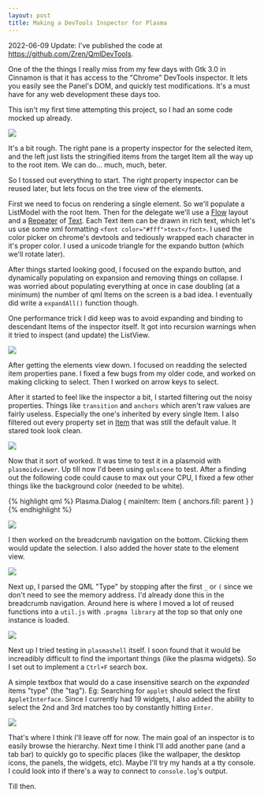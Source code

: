 ```yaml
---
layout: post
title: Making a DevTools Inspector for Plasma
---
```


2022-06-09 Update: I've published the code at <https://github.com/Zren/QmlDevTools>.

One of the the things I really miss from my few days with Gtk 3.0 in Cinnamon is that it has access to the "Chrome" DevTools inspector. It lets you easily see the Panel's DOM, and quickly test modifications. It's a must have for any web development these days too.

This isn't my first time attempting this project, so I had an some code mocked up already.

![](https://i.imgur.com/UJe3b68.png)

It's a bit rough. The right pane is a property inspector for the selected item, and the left just lists the stringified items from the target Item all the way up to the root item. We can do... much, much, beter.

So I tossed out everything to start. The right property inspector can be reused later, but lets focus on the tree view of the elements.

First we need to focus on rendering a single element. So we'll populate a ListModel with the root Item. Then for the delegate we'll use a [Flow](https://doc.qt.io/qt-5/qml-qtquick-flow.html) layout and a [Repeater](https://doc.qt.io/qt-5/qml-qtquick-repeater.html) of [Text](https://doc.qt.io/qt-5/qml-qtquick-text.html). Each Text item can be drawn in rich text, which let's us use some xml formatting `<font color="#fff">text</font>`. I used the color picker on chrome's devtools and tediously wrapped each character in it's proper color. I used a unicode triangle for the expando button (which we'll rotate later).

After things started looking good, I focused on the expando button, and dynamically populating on expansion and removing things on collapse. I was worried about populating everything at once in case doubling (at a minimum) the number of qml Items on the screen is a bad idea. I eventually did write a `expandAll()` function though.

One performance trick I did keep was to avoid expanding and binding to descendant Items of the inspector itself. It got into recursion warnings when it tried to inspect (and update) the ListView.

![](https://i.imgur.com/udPbCvY.jpg)

After getting the elements view down. I focused on readding the selected item properties pane. I fixed a few bugs from my older code, and worked on making clicking to select. Then I worked on arrow keys to select.

After it started to feel like the inspector a bit, I started filtering out the noisy properties. Things like `transition` and `anchors` which aren't raw values are fairly useless. Especially the one's inherited by every single Item. I also filtered out every property set in [Item](https://doc.qt.io/qt-5/qml-qtquick-item.html) that was still the default value. It stared took look clean.

![](https://i.imgur.com/J789NNY.jpg)

Now that it sort of worked. It was time to test it in a plasmoid with `plasmoidviewer`. Up till now I'd been using `qmlscene` to test. After a finding out the following code could cause to max out your CPU, I fixed a few other things like the background color (needed to be white).

{% highlight qml %}
Plasma.Dialog {
  mainItem: Item {
    anchors.fill: parent
  }
}
{% endhighlight %}

![](https://i.imgur.com/4JCPIJo.jpg)

I then worked on the breadcrumb navigation on the bottom. Clicking them would update the selection. I also added the hover state to the element view.

![](https://i.imgur.com/NSyai95.jpg)

Next up, I parsed the QML "Type" by stopping after the first `_` or `(` since we don't need to see the memory address. I'd already done this in the breadcrumb navigation. Around here is where I moved a lot of reused functions into a `util.js` with `.pragma library` at the top so that only one instance is loaded.

![](https://i.imgur.com/RdRBuyL.jpg)

Next up I tried testing in `plasmashell` itself. I soon found that it would be increadibly difficult to find the important things (like the plasma widgets). So I set out to implement a `Ctrl+F` search box.

A simple textbox that would do a case insensitive search on the *expanded* items "type" (the "tag"). Eg: Searching for `applet` should select the first `AppletInterface`. Since I currently had 19 widgets, I also added the ability to select the 2nd and 3rd matches too by constantly hitting `Enter`.

![](https://i.imgur.com/9F15F1K.jpg)

That's where I think I'll leave off for now. The main goal of an inspector is to easily browse the hierarchy. Next time I think I'll add another pane (and a tab bar) to quickly go to specific places (like the wallpaper, the desktop icons, the panels, the widgets, etc). Maybe I'll try my hands at a tty console. I could look into if there's a way to connect to `console.log`'s output.

Till then.
